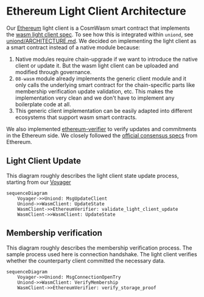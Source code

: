 # Ethereum Light Client Architecture

Our [Ethereum](https://ethereum.org/) light client is a CosmWasm smart contract that implements the [wasm light client spec](https://github.com/cosmos/ibc/blob/main/spec/client/ics-008-wasm-client/README.md).
To see how this is integrated within `uniond`, see [uniond/ARCHITECTURE.md](../../uniond/ARCHITECTURE.md). We decided on implementing the light client as a smart contract instead of a native module because:

1. Native modules require chain-upgrade if we want to introduce the native client or update it. But the wasm light client can be uploaded and modified through governance.
2. `08-wasm` module already implements the generic client module and it only calls the underlying smart contract for the chain-specific parts like membership verification
   update validation, etc. This makes the implementation very clean and we don't have to implement any boilerplate code at all.
3. This generic client implementation can be easily adapted into different ecosystems that support wasm smart contracts.

We also implemented [ethereum-verifier](https://github.com/unionlabs/union/tree/main/lib/ethereum-verifier) to verify updates and commitments in the Ethereum side. We closely followed the [official consensus specs](https://github.com/ethereum/consensus-specs) from
Ethereum.

## Light Client Update

This diagram roughly describes the light client state update process, starting from our [Voyager](../../voyager/ARCHITECTURE.md)

```mermaid
sequenceDiagram
    Voyager->>Uniond: MsgUpdateClient
    Uniond->>WasmClient: UpdateState
    WasmClient->>EthereumVerifier: validate_light_client_update
    WasmClient->>WasmClient: UpdateState
```

## Membership verification

This diagram roughly describes the membership verification process. The sample process used here is connection handshake. The light client verifies whether the counterparty
client committed the necessary data.

```mermaid
sequenceDiagram
    Voyager->>Uniond: MsgConnectionOpenTry
    Uniond->>WasmClient: VerifyMembership
    WasmClient->>EthereumVerifier: verify_storage_proof
```
